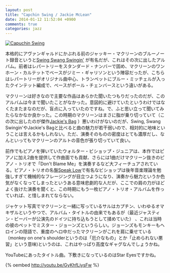 ```yaml
---
layout: post
title: "Capchin Swing / Jackie McLean"
date: 2014-01-12 11:52:04 +0900
comments: true
categories: jazz
---
```

<a href="http://www.amazon.co.jp/exec/obidos/ASIN/B00006C77C/myhumangetsme-22/ref=nosim/" name="amazletlink" target="_blank"><img src="http://ecx.images-amazon.com/images/I/51Qm4grIkSL._SL160_.jpg" alt="Capuchin Swing" style="border: none;" /></a>

本格的にアヴァンギャルドにかぶれる前のジャッキー・マクリーンのブルーノート録音というと<a href="http://www.amazon.co.jp/exec/obidos/ASIN/B003ZXOEUG/myhumangetsme-22/ref=nosim/" name="amazletlink" target="_blank">Swing Swang Swingin'</a>
が有名だが、これはその次に出したアルバム。前者はレパートリーをスタンダード・ナンバーで固め、マクリーンのワンホーン・カルテットでベースがジミー・ギャリソンという陣容だったが、こちらはレパートリーがオリジナル曲中心、トランペットにブルー・ミッチェルが入ったクインテット編成で、ベースがポール・チェンバースという違いがある。

<!--more-->

マクリーンは好きなので主要な作品はあらかた聞いたつもりだったのだが、このアルバムは今まで聞いたことがなかった。意図的に避けていたというわけではなくたまたまなのだが、盲点に入っていたのですね。で、ふと思い立って聞いてみたらなかなか良かった。この時期のマクリーンはまさに脂が乗り切っていて（この次に出したのが傑作<a href="http://www.amazon.co.jp/exec/obidos/ASIN/B00007KMNP/myhumangetsme-22/ref=nosim/" name="amazletlink" target="_blank">Jackie's Bag</a>
）悪いわけがないのだが、Swing, Swang Swingin'やJackie's Bagと比べると曲の魅力が若干弱いので、相対的に地味ということは言えるかもしれない。ただ、演奏そのものの密度はとても濃厚だし、なんといってもマクリーンのアルトの音色が張り切っていて良い。

前作でもピアノを弾いていたウォルター・ビショップ・ジュニアは、本作ではピアノに加え2曲を提供して作曲面でも貢献、さらには1曲だけマクリーン抜きのピアノ・トリオで「Don't Blame Me」を演奏するなど大フィーチュアされている。ピアノ・トリオの名盤<a href="http://www.amazon.co.jp/exec/obidos/ASIN/B00000JCVV/myhumangetsme-22/ref=nosim/" name="amazletlink" target="_blank">Speak Low</a>で有名なビショップは後年音楽理論を勉強しすぎて機械的なフレージングが目立つようになり、演奏から魅力というか色気がなくなってしまったというある意味悲劇的な人だが、ここでの肩の力がほどよく抜けた演奏を聞くと、この時期にもう一枚ピアノ・トリオ・アルバムを作っていれば、と惜しまれてならない。

ジャケット写真でマクリーンと一緒に写っているサルはカプチン、いわゆるオマキザルというやつで、アルバム・タイトルの由来でもあるが（最近ジャスティン・ビーバーが公演先のドイツに持ち込もうとして揉めていた） 、これは当時の彼のペットでミスター・ジョーンズというらしい。ジョーンズもモンキーもヘロインの隠語で、重度のヘロ中だったマクリーンがこれを肩に乗せている（monkey on one's shoulderというのは「厄介なもの」とか「止められない悪習」という意味)というのは、これはやっぱり高度なギャグなんでしょうかね。

YouTubeにあったタイトル曲。下敷きになっているのはStar Eyesですかね。

{% oembed http://youtu.be/GyKhfLiysFw %}
